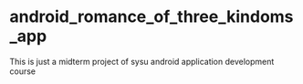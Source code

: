 # android_romance_of_three_kindoms_app
This is just a midterm project of sysu android application development course
